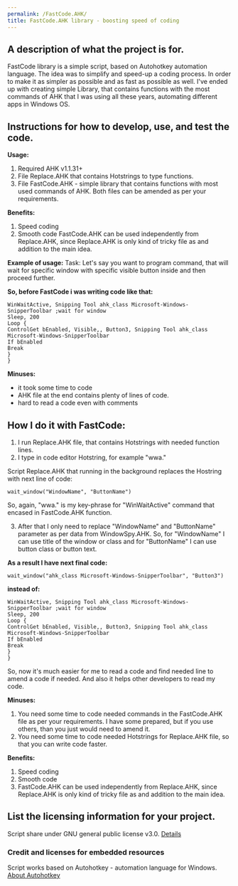 ```yaml
---
permalink: /FastCode.AHK/
title: FastCode.AHK library - boosting speed of coding
---
```


## A description of what the project is for.
FastCode library is a simple script, based on Autohotkey automation language.
The idea was to simplify and speed-up a coding process. In order to make it as simpler as possible and as fast as possible as well.
I've ended up with creating simple Library, that contains functions with the most commands of AHK that I was using all these years, automating different apps in Windows OS.

## Instructions for how to develop, use, and test the code.

**Usage:**
1. Required AHK v1.1.31+
2. File Replace.AHK that contains Hotstrings to type functions.
3. File FastCode.AHK - simple library that contains functions with most used commands of AHK.
Both files can be amended as per your requirements.

**Benefits:**
1. Speed coding
2. Smooth code
FastCode.AHK can be used independently from Replace.AHK, since Replace.AHK is only kind of tricky file as and addition to the main idea. 

**Example of usage:**
Task:
Let's say you want to program command, that will wait for specific window with specific visible button inside and then proceed further.

**So, before FastCode i was writing code like that:**
```
WinWaitActive, Snipping Tool ahk_class Microsoft-Windows-SnipperToolbar ;wait for window
Sleep, 200
Loop {
ControlGet bEnabled, Visible,, Button3, Snipping Tool ahk_class Microsoft-Windows-SnipperToolbar
If bEnabled
Break
}
}
```

**Minuses:**
- it took some time to code
- AHK file at the end contains plenty of lines of code.
- hard to read a code even with comments

## How I do it with FastCode:
1. I run Replace.AHK file, that contains Hotstrings with needed function lines.
2. I type in code editor Hotstring, for example "wwa."

Script Replace.AHK that running in the background replaces the Hostring with next line of code:
```
wait_window("WindowName", "ButtonName")
```
So, again, "wwa." is my key-phrase for "WinWaitActive" command that encased in FastCode.AHK function.

3. After that I only need to replace "WindowName" and "ButtonName" parameter as per data from WindowSpy.AHK. 
So, for "WindowName" I can use title of the window or class and for "ButtonName" I can use button class or button text.

**As a result I have next final code:**
```
wait_window("ahk_class Microsoft-Windows-SnipperToolbar", "Button3")
```

**instead of:**
```
WinWaitActive, Snipping Tool ahk_class Microsoft-Windows-SnipperToolbar ;wait for window
Sleep, 200
Loop {
ControlGet bEnabled, Visible,, Button3, Snipping Tool ahk_class Microsoft-Windows-SnipperToolbar
If bEnabled
Break
}
}
```
So, now it's much easier for me to read a code and find needed line to amend a code if needed. And also it helps other developers to read my code.

**Minuses:**
1. You need some time to code needed commands in the FastCode.AHK file as per your requirements. I have some prepared, but if you use others, than you just would need to amend it.
2. You need some time to code needed Hotstrings for Replace.AHK file, so that you can write code faster.

**Benefits:**
1. Speed coding
2. Smooth code
3. FastCode.AHK can be used independently from Replace.AHK, since Replace.AHK is only kind of tricky file as and addition to the main idea. 

## List the licensing information for your project.

Script share under GNU general public license v3.0. [Details](https://www.gnu.org/licenses/gpl-3.0.en.html)

### Credit and licenses for embedded resources

Script works based on Autohotkey - automation language for Windows. [About Autohotkey](https://www.autohotkey.com/)
